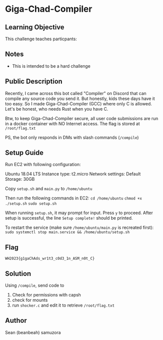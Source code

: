 # Giga-Chad-Compiler

## Learning Objective

This challenge teaches particpants:

## Notes

- This is intended to be a hard challenge

## Public Description

Recently, I came across this bot called "Compiler" on Discord that can compile any source code you send it.
But honestly, kids these days have it too easy. So I made Giga-Chad-Compiler (GCC) where only C is allowed. 
Let's be honest, who needs Rust when you have C. 

Btw, to keep Giga-Chad-Compiler secure, all user code submissions are run in a docker container with NO Internet access.
The flag is stored at `/root/flag.txt`

PS, the bot only responds in DMs with slash commands (`/compile`)

## Setup Guide

Run EC2 with following configuration:

Ubuntu 18.04 LTS
Instance type: t2.micro
Network settings: Default
Storage: 30GB

Copy `setup.sh` and `main.py` to `/home/ubuntu`

Then run the following commands in EC2:
`cd /home/ubuntu`
`chmod +x ./setup.sh`
`sudo setup.sh`

When running `setup.sh`, it may prompt for input. Press `y` to proceed.
After setup is successful, the line `Setup complete!` should be printed.


To restart the service (make sure `/home/ubuntu/main.py` is recreated first):
`sudo systemctl stop main.service && /home/ubuntu/setup.sh`

## Flag

`WH2023{g1gaChAds_wr1t3_c0d3_1n_ASM_n0t_C}`

## Solution

Using `/compile`, send code to 
1. Check for permissions with capsh
2. check for mounts 
3. run `shocker.c` and edit it to retrieve `/root/flag.txt`

## Author
Sean (beanbeah)
samuzora

